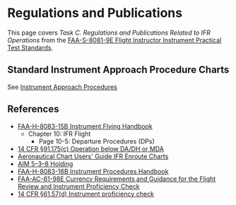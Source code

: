 # Regulations and Publications

This page covers *Task C. Regulations and Publications Related to IFR Operations* from the [FAA-S-8081-9E Flight Instructor Instrument Practical Test Standards](https://www.faa.gov/training_testing/testing/acs/cfi_instrument_pts_9.pdf).

<!--@include: ./docs/src/includes/publications/cfr.md | shift:1-->

<!--@include: ./docs/src/includes/privileges-limitations/ira.md | shift:1-->
<!--@include: ./docs/src/includes/currency.md | shift:1-->
<!--@include: ./docs/src/includes/logging-instrument.md | shift:2-->
<!--@include: ./docs/src/includes/logging-approaches.md | shift:2-->
<!--@include: ./docs/src/includes/logging-sim.md | shift:2-->
<!--@include: ./docs/src/includes/logbook-entries-ifr.md | shift:2-->
<!--@include: ./docs/src/includes/required-equipment/ifr.md | shift:2-->

<!--@include: ./docs/src/includes/publications/ifh.md | shift:1-->
<!--@include: ./docs/src/includes/publications/aim.md | shift:1-->
<!--@include: ./docs/src/includes/publications/standards.md | shift:1-->
<!--@include: ./docs/src/includes/publications/afd.md | shift:1-->

<!--@include: ./docs/src/includes/departure-procedures.md | shift:1-->
<!--@include: ./docs/src/includes/arrival-procedures.md | shift:1-->
<!--@include: ./docs/src/includes/ifr-en-route.md | shift:1-->
<!--@include: ./docs/src/includes/ifr-altitudes.md | shift:1-->
<!--@include: ./docs/src/includes/mandatory-reporting-points.md | shift:1-->
<!--@include: ./docs/src/includes/waypoints.md | shift:1-->

## Standard Instrument Approach Procedure Charts

See [Instrument Approach Procedures](/cfii/approaches/overview)

## References

* [FAA-H-8083-15B Instrument Flying Handbook](https://www.faa.gov/sites/faa.gov/files/regulations_policies/handbooks_manuals/aviation/FAA-H-8083-15B.pdf)
  * Chapter 10: IFR Flight
    * Page 10-5: Departure Procedures (DPs)
* [14 CFR &sect;91.175(c) Operation below DA/DH or MDA](https://www.ecfr.gov/current/title-14/part-91#p-91.175(c))
* [Aeronautical Chart Users' Guide IFR Enroute Charts](https://www.faa.gov/air_traffic/flight_info/aeronav/digital_products/aero_guide/)
* [AIM 5–3–8 Holding](https://www.faa.gov/air_traffic/publications/atpubs/aim_html/chap5_section_3.html#$paragraph5-3-8)
* [FAA-H-8083-16B Instrument Procedures Handbook](https://www.faa.gov/regulations_policies/handbooks_manuals/aviation/instrument_procedures_handbook)
* [FAA-AC-61-98E Currency Requirements and Guidance for the Flight Review and Instrument Proficiency Check](https://www.faa.gov/documentLibrary/media/Advisory_Circular/AC_61-98E.pdf)
* [14 CFR &sect;61.57(d) Instrument proficiency check](https://www.ecfr.gov/current/title-14/chapter-I/subchapter-D/part-61/subpart-A/section-61.57#p-61.57(d))
